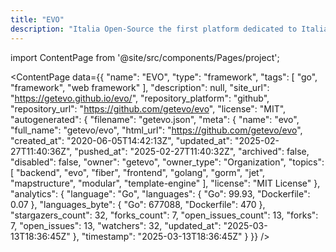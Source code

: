 ```yaml
---
title: "EVO"
description: "Italia Open-Source the first platform dedicated to Italian open-source world."
---
```

import ContentPage from '@site/src/components/Pages/project';

<ContentPage
    data={{
  "name": "EVO",
  "type": "framework",
  "tags": [
    "go",
    "framework",
    "web framework"
  ],
  "description": null,
  "site_url": "https://getevo.github.io/evo/",
  "repository_platform": "github",
  "repository_url": "https://github.com/getevo/evo",
  "license": "MIT",
  "autogenerated": {
    "filename": "getevo.json",
    "meta": {
      "name": "evo",
      "full_name": "getevo/evo",
      "html_url": "https://github.com/getevo/evo",
      "created_at": "2020-06-05T14:42:13Z",
      "updated_at": "2025-02-27T11:40:36Z",
      "pushed_at": "2025-02-27T11:40:32Z",
      "archived": false,
      "disabled": false,
      "owner": "getevo",
      "owner_type": "Organization",
      "topics": [
        "backend",
        "evo",
        "fiber",
        "frontend",
        "golang",
        "gorm",
        "jet",
        "mapstructure",
        "modular",
        "template-engine"
      ],
      "license": "MIT License"
    },
    "analytics": {
      "language": "Go",
      "languages": {
        "Go": 99.93,
        "Dockerfile": 0.07
      },
      "languages_byte": {
        "Go": 677088,
        "Dockerfile": 470
      },
      "stargazers_count": 32,
      "forks_count": 7,
      "open_issues_count": 13,
      "forks": 7,
      "open_issues": 13,
      "watchers": 32,
      "updated_at": "2025-03-13T18:36:45Z"
    },
    "timestamp": "2025-03-13T18:36:45Z"
  }
}}
/>
